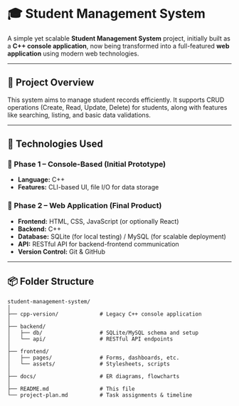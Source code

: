 # 🎓 Student Management System

A simple yet scalable **Student Management System** project, initially built as a **C++ console application**, now being transformed into a full-featured **web application** using modern web technologies.

---

## 🚀 Project Overview

This system aims to manage student records efficiently. It supports CRUD operations (Create, Read, Update, Delete) for students, along with features like searching, listing, and basic data validations.

---

## 🔧 Technologies Used

### 🔹 Phase 1 – Console-Based (Initial Prototype)
- **Language:** C++
- **Features:** CLI-based UI, file I/O for data storage

### 🔹 Phase 2 – Web Application (Final Product)
- **Frontend:** HTML, CSS, JavaScript (or optionally React)
- **Backend:** C++ 
- **Database:** SQLite (for local testing) / MySQL (for scalable deployment)
- **API:** RESTful API for backend-frontend communication
- **Version Control:** Git & GitHub

---

## 📦 Folder Structure

```plaintext
student-management-system/
│
├── cpp-version/             # Legacy C++ console application
│
├── backend/
│   ├── db/                  # SQLite/MySQL schema and setup
│   └── api/                 # RESTful API endpoints
│
├── frontend/
│   ├── pages/               # Forms, dashboards, etc.
│   └── assets/              # Stylesheets, scripts
│
├── docs/                    # ER diagrams, flowcharts
│
├── README.md                # This file
└── project-plan.md          # Task assignments & timeline
